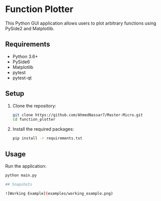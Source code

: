 # Function Plotter

This Python GUI application allows users to plot arbitrary functions using PySide2 and Matplotlib.

## Requirements

- Python 3.6+
- PySide6
- Matplotlib
- pytest
- pytest-qt

## Setup

1. Clone the repository:
    ```sh
    git clone https://github.com/AhmedNassar7/Master-Micro.git
    cd function_plotter
    ```

2. Install the required packages:
    ```sh
    pip install -r requirements.txt
    ```

## Usage

Run the application:
```sh
python main.py

## Snapshots

![Working Example](examples/working_example.png)